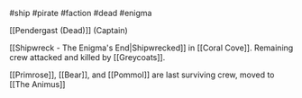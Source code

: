 #ship #pirate #faction #dead #enigma

[[Pendergast (Dead)]] (Captain)

[[Shipwreck - The Enigma's End|Shipwrecked]] in [[Coral Cove]].  Remaining crew attacked and killed by [[Greycoats]].

[[Primrose]], [[Bear]], and [[Pommol]] are last surviving crew, moved to [[The Animus]]
